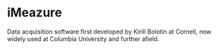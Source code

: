 # iMeazure
Data acquisition software first developed by Kirill Bolotin at Cornell, now widely used at Columbia University and further afield.
